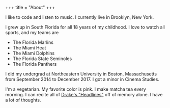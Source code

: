 +++
title = "About"
+++

I like to code and listen to music. I currently live in Brooklyn, New York.

I grew up in South Florida for all 18 years of my childhood. I love to watch all sports, and my teams are

 - The Florida Marlins
 - The Miami Heat
 - The Miami Dolphins
 - The Florida State Seminoles
 - The Florida Panthers

 I did my undergrad at Northeastern University in Boston, Massachusetts from September 2014 to December 2017. I got a minor in Cinema Studies.
 
 I'm a vegetarian. My favorite color is pink. I make matcha tea every morning. I can recite all of [Drake's "Headlines"](https://www.youtube.com/watch?v=cimoNqiulUE) off of memory alone. I have a lot of thoughts.

